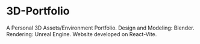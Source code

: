 # 3D-Portfolio
A Personal 3D Assets/Environment Portfolio. Design and Modeling: Blender. Rendering: Unreal Engine. Website developed on React-Vite.
